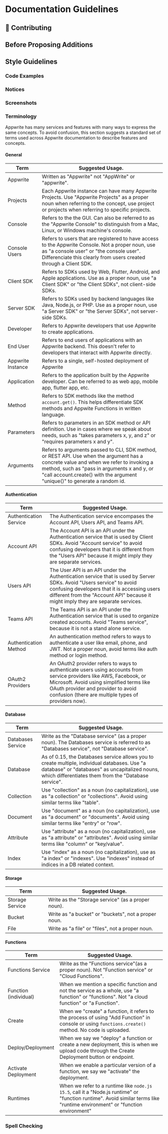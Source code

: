 # Documentation Guidelines

## 🚀 Contributing

## Before Proposing Additions

## Style Guidelines

### Code Examples

### Notices

### Screenshots

### Terminology
Appwrite has many services and features with many ways to express the same concepts. To avoid confusion, this section suggests a standard set of terms used across Appwrite documentation to describe features and concepts.
#### General
| **Term**      | **Suggested Usage.**                                                                                                                                                                                              |
|---------------|-------------------------------------------------------------------------------------------------------------------------------------------------------------------------------------------------------------------|
| Appwrite      | Written as "Appwrite" not "AppWrite" or "appwrite".                      |
| Projects      | Each Appwrite instance can have many Appwrite Projects. Use "Appwrite Projects" as a proper noun when referring to the concept, use project or projects when referring to specific projects.                      |
| Console       | Refers to the the GUI. Can also be referred to as the "Appwrite Console" to distinguish from a Mac, Linux, or Windows machine's console.                                                                          |
| Console Users | Refers to users that are registered to have access to the Appwrite Console. Not a proper noun, use as "a console user" or "the console user". Differenciate this clearly from users created through a Client SDK. |
| Client SDK    | Refers to SDKs used by Web, Flutter, Android, and Apple applications. Use as a proper noun, use "a Client SDK" or "the Client SDKs", not client-side SDKs.                                                        |
| Server SDK    | Refers to SDKs used by backend languages like Java, Node.js, or PHP. Use as a proper noun, use "a Server SDK" or "the Server SDKs", not server-side SDKs.                                                         |
| Developer     | Refers to Appwrite developers that use Appwrite to create applications.                                                                                                                                           |
| End User      | Refers to end users of applications with an Appwrite backend. This doesn't refer to developers that interact with Appwrite directly.   |
| Appwrite Instance | Refers to a single, self-hosted deployment of Appwrite   |
| Application   | Refers to the application built by the Appwrite developer. Can be referred to as web app, mobile app, flutter app, etc. |
| Method                | Refers to SDK methods like the method `account.get()`. This helps differentiate SDK methods and Appwite Functions in written language.                                                                                                                             |
| Parameters            | Refers to parameters in an SDK method or API definition. Use in cases where we speak about needs, such as "takes parameters x, y, and z" or "requires parameters x and y".                                                                                         |
| Arguments             | Refers to arguments passed to CLI, SDK method, or REST API. Use when the argument has a concrete value and when we refer to invoking a method, such as "pass in arguments x and y, or "call account.create() with the argument "unique()" to generate a random id. |

#### Authentication
| **Term**               | **Suggested Usage.**                                                                                                                                                                                                                                          |
|------------------------|---------------------------------------------------------------------------------------------------------------------------------------------------------------------------------------------------------------------------------------------------------------|
| Authentication Service | The Authentication service encompases the Account API, Users API, and Teams API.                                                                                                                                                                              |
| Account API            | The Account API is an API under the Authentication service that is used by Client SDKs. Avoid "Account service" to avoid confusing developers that it is different from the "Users API" because it might imply they are separate services.                    |
| Users API              | The User API is an API under the Authentication service that is used by Server SDKs. Avoid "Users service" to avoid confusing developers that it is accessing users different from the "Account API" because it might imply they are separate services.       |
| Teams API              | The Teams API is an API under the Authentication service that is used to organize created accounts. Avoid "Teams service", because it is not a stand alone service.                                                                                           |
| Authentication Method  | An authentication method refers to ways to authenticate a user like email, phone, and JWT. Not a proper noun, avoid terms like auth method or login method.                                                                                                   |
| OAuth2 Providers       | An OAuth2 provider refers to ways to authenticate users using accounts from service providers like AWS, Facebook, or Microsoft. Avoid using simplified terms like OAuth provider and provider to avoid confusion (there are multiple types of providers now). |

#### Database

| **Term**          | **Suggested Usage.**                                                                                                                                                                                  |
|-------------------|-------------------------------------------------------------------------------------------------------------------------------------------------------------------------------------------------------|
| Databases Service | Write as the "Database service" (as a proper noun). The Databases service is referred to as "Databases service", not "Database service".                                                              |
| Database          | As of 0.15, the Databases service allows you to create multiple, individual databases. Use "a database" or "databases" as uncapitalized nouns, which differentiates them from the "Database service". |
| Collection        | Use "collection" as a noun (no capitalization), use as "a collection" or "collections".  Avoid using similar terms like "table".                                                                      |
| Document          | Use "document" as a noun (no capitalization), use as "a document" or "documents".  Avoid using similar terms like "entry" or "row".                                                                   |
| Attribute         | Use "attribute" as a noun (no capitalization), use as "a attribute" or "attributes".  Avoid using similar terms like "column" or "key/value".                                                         |
| Index             | Use "index" as a noun (no capitalization), use as "a index" or "indexes". Use "indexes" instead of indices in a DB related context.                                                                   |

#### Storage

| **Term**        | **Suggested Usage.**                                                                                                                          |
|-----------------|-----------------------------------------------------------------------------------------------------------------------------------------------|
| Storage Service | Write as the "Storage service" (as a proper noun).                                                                                            |
| Bucket          | Write as "a bucket" or "buckets", not a proper noun.                                                                                          |
| File            | Write as "a file" or "files", not a proper noun.                                                                                              |

#### Functions
| **Term**              | **Suggested Usage.**                                                                                                                                                        |
|-----------------------|-----------------------------------------------------------------------------------------------------------------------------------------------------------------------------|
| Functions Service     | Write as the "Functions service"(as a proper noun). Not "Function service" or "Cloud Functions".                                                                            |
| Function (individual) | When we mention a specific function and not the service as a whole, use "a function" or "functions". Not "a cloud function" or "a Function".                                |
| Create                | When we "create" a function, it refers to the process of using "Add Function" in console or using `functions.create()` method. No code is uploaded.                         |
| Deploy/Deployment     | When we say we "deploy" a function or create a new deployment, this is when we upload code through the Create Deployment button or endpoint.                                |
| Activate Deployment   | When we enable a particular version of a function, we say we "activate" the deployment.                                                                                     |
| Runtimes              | When we refer to a runtime like `node.js 15.5`, call it a "Node.js runtime" or "function runtime". Avoid similar terms like "runtime environment" or "function environment" |

### Spell Checking
